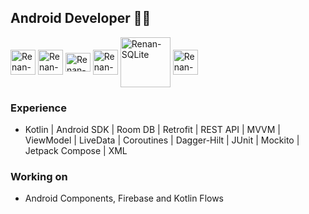 ## Android Developer 🧑‍💻

<div style="display: inline_block">
  <img align="center" alt="Renan-Android" height="40" width="40" src="https://cdn.jsdelivr.net/gh/devicons/devicon/icons/android/android-original.svg" />
  <img align="center" alt="Renan-Android-Studio" height="40" width="40" src="https://cdn.jsdelivr.net/gh/devicons/devicon/icons/androidstudio/androidstudio-original.svg" />
  <img align="center" alt="Renan-Kotlin" height="30" width="40" src="https://cdn.jsdelivr.net/gh/devicons/devicon/icons/kotlin/kotlin-original.svg">
  <img align="center" alt="Renan-Gradle" height="40" width="40" src="https://cdn.jsdelivr.net/gh/devicons/devicon/icons/gradle/gradle-plain.svg">
  <img align="center" alt="Renan-SQLite" height="80" width="80" src="https://cdn.jsdelivr.net/gh/devicons/devicon/icons/sqlite/sqlite-original-wordmark.svg">
  <img align="center" alt="Renan-Git" height="40" width="40" src="https://cdn.jsdelivr.net/gh/devicons/devicon/icons/git/git-original.svg">

### Experience
* Kotlin | Android SDK | Room DB | Retrofit | REST API | MVVM | ViewModel | LiveData | Coroutines | Dagger-Hilt | JUnit | Mockito | Jetpack Compose | XML

### Working on
* Android Components, Firebase and Kotlin Flows
